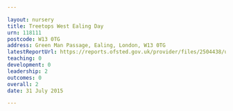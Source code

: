 ```yaml
---

layout: nursery
title: Treetops West Ealing Day
urn: 118111
postcode: W13 0TG
address: Green Man Passage, Ealing, London, W13 0TG
latestReportUrl: https://reports.ofsted.gov.uk/provider/files/2504438/urn/118111.pdf
teaching: 0
development: 0
leadership: 2
outcomes: 0
overall: 2
date: 31 July 2015

---
```

